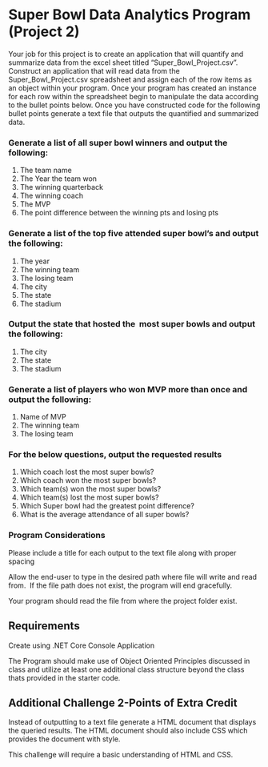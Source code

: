# Super Bowl Data Analytics Program (Project 2)

Your job for this project is to create an application that will quantify and summarize data from the excel sheet titled “Super_Bowl_Project.csv”.  Construct an application that will read data from the Super_Bowl_Project.csv spreadsheet and assign each of the row items as an object within your program.  Once your program has created an instance for each row within the spreadsheet begin to manipulate the data according to the bullet points below.  Once you have constructed code for the following bullet points generate a text file that outputs the quantified and summarized data.

### Generate a list of all super bowl winners and output the following:

1. The team name
2. The Year the team won
3. The winning quarterback
4. The winning coach
5. The MVP
6. The point difference between the winning pts and losing pts


### Generate a list of the top five attended super bowl’s and output the following:

1. The year
2. The winning team
3. The losing team
4. The city
5. The state
6. The stadium

### Output the state that hosted the  most super bowls and output the following:

1. The city
2. The state
3. The stadium

### Generate a list of players who won MVP more than once and output the following:

1. Name of MVP
2. The winning team
3. The losing team

### For the below questions, output the requested results

1. Which coach lost the most super bowls?
2. Which coach won the most super bowls?
3. Which team(s) won the most super bowls?
4. Which team(s) lost the most super bowls?
5. Which Super bowl had the greatest point difference?
6. What is the average attendance of all super bowls?

### Program Considerations

Please include a title for each output to the text file along with proper spacing

Allow the end-user to type in the desired path where file will write and read from.  If the file path does not exist, the program will end gracefully.

Your program should read the file from where the project folder exist.

## Requirements

Create using .NET Core Console Application

The Program should make use of Object Oriented Principles discussed in class and utilize at least one additional class structure beyond the class thats provided in the starter code.



## Additional Challenge 2-Points of Extra Credit
Instead of outputting to a text file generate a HTML document that displays the queried results.  The HTML document should also include CSS which provides the document with style.

This challenge will require a basic understanding of HTML and CSS.

